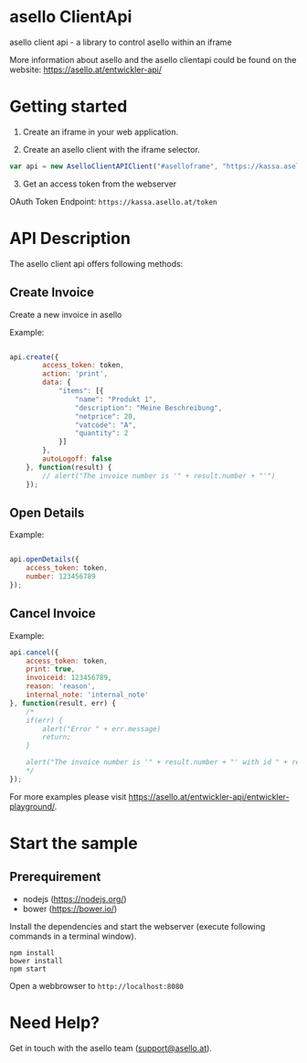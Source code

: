 # asello ClientApi
asello client api - a library to control asello within an iframe

More information about asello and the asello clientapi could be found on the website: https://asello.at/entwickler-api/

# Getting started

1) Create an iframe in your web application.

2) Create an asello client with the iframe selector.

```javascript
var api = new AselloClientAPIClient("#aselloframe", "https://kassa.asello.at")
```

3) Get an access token from the webserver

OAuth Token Endpoint: `https://kassa.asello.at/token`

# API Description

The asello client api offers following methods:

## Create Invoice 
Create a new invoice in asello

Example: 
```javascript

api.create({
        access_token: token,
        action: 'print',
        data: {
            "items": [{
                "name": "Produkt 1",
                "description": "Meine Beschreibung",
                "netprice": 20,
                "vatcode": "A",
                "quantity": 2
            }]
        },
        autoLogoff: false
    }, function(result) {
        // alert("The invoice number is '" + result.number + "'")
    });

```


## Open Details
Example:
```javascript

api.openDetails({
    access_token: token,
    number: 123456789
});

```

## Cancel Invoice

Example:
```javascript
api.cancel({
    access_token: token,
    print: true,
    invoiceid: 123456789,
    reason: 'reason',
    internal_note: 'internal_note'
}, function(result, err) {
    /*
    if(err) {
        alert("Error " + err.message)
        return;
    }

    alert("The invoice number is '" + result.number + "' with id " + result.id)
    */
});
```


For more examples please visit https://asello.at/entwickler-api/entwickler-playground/.

# Start the sample

## Prerequirement

* nodejs (https://nodejs.org/) 
* bower (https://bower.io/) 

Install the dependencies and start the webserver (execute following commands in a terminal window).
```
npm install
bower install
npm start
```

Open a webbrowser to `http://localhost:8080`

# Need Help?

Get in touch with the asello team (support@asello.at).
